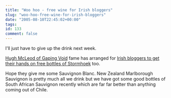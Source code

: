 ```yaml
---
title: "Woo hoo - free wine for Irish bloggers"
slug: "woo-hoo-free-wine-for-irish-bloggers"
date: "2005-08-10T22:45:02+00:00"
tags:
id: 133
comment: false
---
```


<div style="clear:both;"></div>I'll just have to give up the drink next week.

[Hugh McLeod of Gaping Void](http://www.gapingvoid.com/) fame has arranged for [Irish bloggers to get their hands on free bottles of Stormhoek](http://www.gapingvoid.com/Moveable_Type/archives/001646.html) too. 

Hope they give me some Sauvignon Blanc. New Zealand Marlborough Sauvignon is pretty much all we drink but we have got some good bottles of South African Sauvignon recently which are far far better than anything coming out of Chile.
<div style="clear:both; padding-bottom: 0.25em;"></div>
